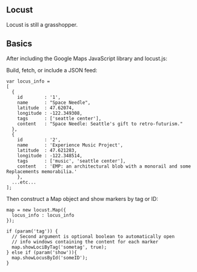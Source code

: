 Locust
------

Locust is still a grasshopper.

Basics
------

After including the Google Maps JavaScript library and locust.js:

Build, fetch, or include a JSON feed:

    var locus_info = 
    [
      {
        id        : '1',
        name      : "Space Needle",
        latitude  : 47.62074,
        longitude : -122.349308,
        tags      : ['seattle center'],
        content   : "Space Needle: Seattle's gift to retro-futurism."
      },
      {
        id        : '2',
        name      : 'Experience Music Project',
        latitude  : 47.621283,
        longitude : -122.348514,
        tags      : ['music', 'seattle center'],
        content   : 'EMP: an architectural blob with a monorail and some Replacements memorabilia.'
        },
      ...etc...
    ];

Then construct a Map object and show markers by tag or ID:

    map = new locust.Map({
      locus_info : locus_info
    });

    if (param('tag')) {
      // Second argument is optional boolean to automatically open 
      // info windows containing the content for each marker
      map.showLociByTag('sometag', true); 
    } else if (param('show')){
      map.showLocusById('someID');
    }
